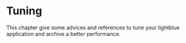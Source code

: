 # Tuning

This chapter give some advices and references to tune your lightblue application and archive a better performance.
